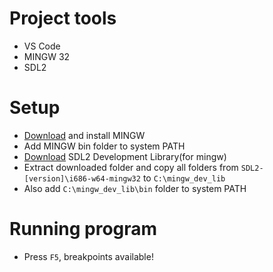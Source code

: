 # Project tools
- VS Code
- MINGW 32
- SDL2

# Setup
-  [Download](https://sourceforge.net/projects/mingw/) and install MINGW
-  Add MINGW bin folder to system PATH
-  [Download](https://libsdl.org/download-2.0.php) SDL2 Development Library(for mingw)
-  Extract downloaded folder and copy all folders from `SDL2-[version]\i686-w64-mingw32` to `C:\mingw_dev_lib`
-  Also add `C:\mingw_dev_lib\bin` folder to system PATH

# Running program
- Press `F5`, breakpoints available!